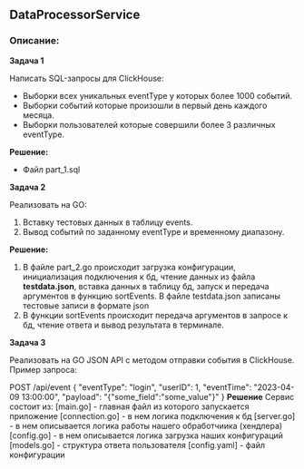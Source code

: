 ## DataProcessorService

### Описание:
**Задача 1**

Написать SQL-запросы для ClickHouse:

- Выборки всех уникальных eventType у которых более 1000 событий.
- Выборки событий которые произошли в первый день каждого месяца.
- Выборки пользователей которые совершили более 3 различных eventType.

**Решение:**
- Файл part_1.sql

**Задача 2**

Реализовать на GO:

1) Вставку тестовых данных в таблицу events.
2) Вывод событий по заданному eventType и временному диапазону.

**Решение:**

1) В файле part_2.go происходит загрузка конфигурации, инициализация подключения к бд, чтение данных из файла **testdata.json**, вставка данных в таблицу бд, запуск и передача аргументов в функцию sortEvents.
В файле testdata.json записаны тестовые записи в формате json
2) В функции sortEvents происходит передача аргументов в запросе к бд, чтение ответа и вывод результата в терминале.

**Задача 3**

Реализовать на GO JSON API с методом отправки события в ClickHouse. Пример запроса:

POST /api/event
{
"eventType": "login",
"userID": 1,
"eventTime": "2023-04-09 13:00:00",
"payload": "{\"some_field\":\"some_value\"}"
}
**Решение** 
Сервис состоит из:
[main.go] - главная файл из которого запускается приложение
[connection.go] - в нем логика подключения к бд
[server.go] - в нем описывается логика работы нашего обработчиика (хендлера)
[config.go] - в нем описывается логика загрузка наших конфигураций
[models.go] - структура ответа пользователя
[config.yaml] - файл конфигурации
